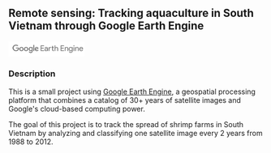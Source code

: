 ## Remote sensing: Tracking aquaculture in South Vietnam through Google Earth Engine

<img src="https://github.com/jaimeps/remote-sensing-aquaculture/blob/master/images/gee_logo.png" width="150" align="center">


### Description
This is a small project using [Google Earth Engine](https://developers.google.com/earth-engine/), a geospatial processing platform that combines a catalog of 30+ years of satellite images and Google's cloud-based computing power.

The goal of this project is to track the spread of shrimp farms in South Vietnam by analyzing and classifying one satellite image every 2 years from 1988 to 2012. 






